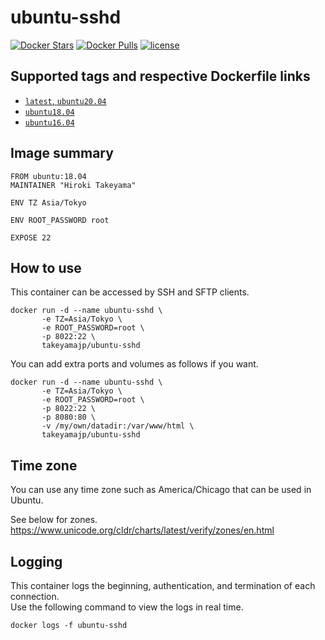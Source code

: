 # ubuntu-sshd
[![Docker Stars](https://img.shields.io/docker/stars/takeyamajp/ubuntu-sshd.svg)](https://hub.docker.com/r/takeyamajp/ubuntu-sshd/)
[![Docker Pulls](https://img.shields.io/docker/pulls/takeyamajp/ubuntu-sshd.svg)](https://hub.docker.com/r/takeyamajp/ubuntu-sshd/)
[![license](https://img.shields.io/github/license/takeyamajp/docker-ubuntu-sshd.svg)](https://github.com/takeyamajp/docker-ubuntu-sshd/blob/master/LICENSE)

## Supported tags and respective Dockerfile links  
- [`latest`, `ubuntu20.04`](https://github.com/takeyamajp/docker-ubuntu-sshd/blob/master/ubuntu20.04/Dockerfile)
- [`ubuntu18.04`](https://github.com/takeyamajp/docker-ubuntu-sshd/blob/master/ubuntu18.04/Dockerfile)
- [`ubuntu16.04`](https://github.com/takeyamajp/docker-ubuntu-sshd/blob/master/ubuntu16.04/Dockerfile)

## Image summary
    FROM ubuntu:18.04  
    MAINTAINER "Hiroki Takeyama"
    
    ENV TZ Asia/Tokyo
    
    ENV ROOT_PASSWORD root
    
    EXPOSE 22

## How to use
This container can be accessed by SSH and SFTP clients.

    docker run -d --name ubuntu-sshd \  
           -e TZ=Asia/Tokyo \  
           -e ROOT_PASSWORD=root \  
           -p 8022:22 \  
           takeyamajp/ubuntu-sshd

You can add extra ports and volumes as follows if you want.

    docker run -d --name ubuntu-sshd \  
           -e TZ=Asia/Tokyo \  
           -e ROOT_PASSWORD=root \  
           -p 8022:22 \  
           -p 8080:80 \  
           -v /my/own/datadir:/var/www/html \  
           takeyamajp/ubuntu-sshd

## Time zone
You can use any time zone such as America/Chicago that can be used in Ubuntu.  

See below for zones.  
https://www.unicode.org/cldr/charts/latest/verify/zones/en.html

## Logging
This container logs the beginning, authentication, and termination of each connection.  
Use the following command to view the logs in real time.

    docker logs -f ubuntu-sshd
